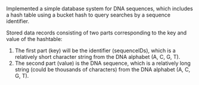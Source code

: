 Implemented a simple database system for DNA sequences, which includes a hash table using a bucket hash to query searches by a sequence identifier.

Stored data records consisting of two parts corresponding to the key and value of the hashtable:
  1. The first part (key) will be the identifier (sequenceIDs), which is a relatively short character string from the DNA alphabet (A, C, G, T).
  2. The second part (value) is the DNA sequence, which is a relatively long string (could be thousands of characters) from the DNA alphabet (A, C, G, T).
